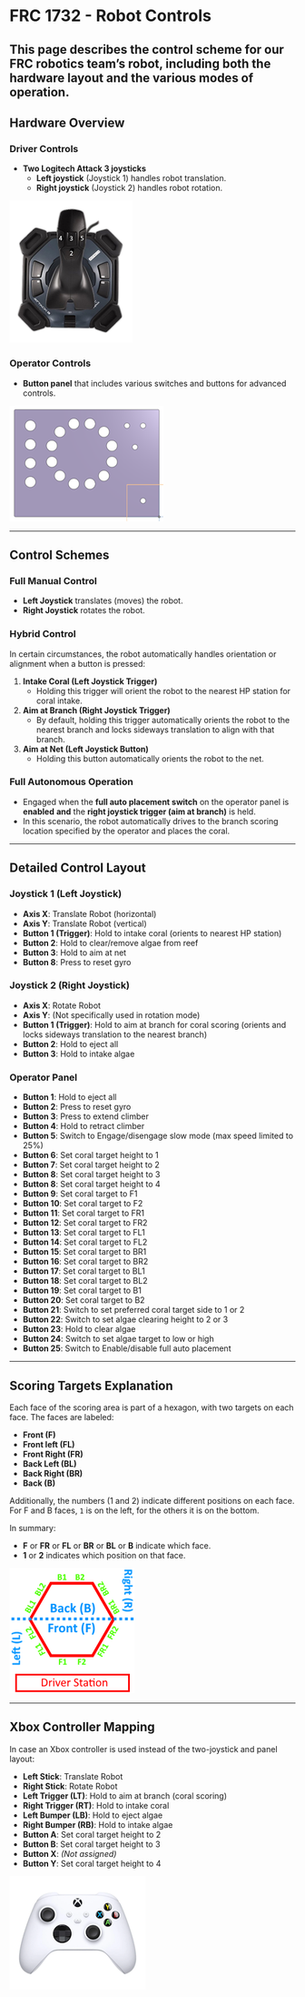 # FRC 1732 - Robot Controls

This page describes the control scheme for our FRC robotics team’s robot, including both the hardware layout and the various modes of operation.
---
## Hardware Overview

### Driver Controls
- **Two Logitech Attack 3 joysticks**
  - **Left joystick** (Joystick 1) handles robot translation.
  - **Right joystick** (Joystick 2) handles robot rotation.

![My Image](images/attack3.png)

### Operator Controls
- **Button panel** that includes various switches and buttons for advanced controls.

![My Image](images/operatorPanel.png)

---
## Control Schemes

### Full Manual Control
- **Left Joystick** translates (moves) the robot.
- **Right Joystick** rotates the robot.

### Hybrid Control
In certain circumstances, the robot automatically handles orientation or alignment when a button is pressed:

1. **Intake Coral (Left Joystick Trigger)**
   - Holding this trigger will orient the robot to the nearest HP station for coral intake.
2. **Aim at Branch (Right Joystick Trigger)**
   - By default, holding this trigger automatically orients the robot to the nearest branch and locks sideways translation to align with that branch.
3. **Aim at Net (Left Joystick Button)**
   - Holding this button automatically orients the robot to the net.

### Full Autonomous Operation
- Engaged when the **full auto placement switch** on the operator panel is **enabled** **and** the **right joystick trigger (aim at branch)** is held.
- In this scenario, the robot automatically drives to the branch scoring location specified by the operator and places the coral.

---
## Detailed Control Layout

### Joystick 1 (Left Joystick)
- **Axis X**: Translate Robot (horizontal)
- **Axis Y**: Translate Robot (vertical)
- **Button 1 (Trigger)**: Hold to intake coral (orients to nearest HP station)
- **Button 2**: Hold to clear/remove algae from reef
- **Button 3**: Hold to aim at net
- **Button 8**: Press to reset gyro

### Joystick 2 (Right Joystick)
- **Axis X**: Rotate Robot
- **Axis Y**: (Not specifically used in rotation mode)
- **Button 1 (Trigger)**: Hold to aim at branch for coral scoring (orients and locks sideways translation to the nearest branch)
- **Button 2**: Hold to eject all
- **Button 3**: Hold to intake algae

### Operator Panel
- **Button 1**: Hold to eject all
- **Button 2**: Press to reset gyro
- **Button 3**: Press to extend climber
- **Button 4**: Hold to retract climber
- **Button 5**: Switch to Engage/disengage slow mode (max speed limited to 25%)
- **Button 6**: Set coral target height to 1
- **Button 7**: Set coral target height to 2
- **Button 8**: Set coral target height to 3
- **Button 8**: Set coral target height to 4
- **Button 9**: Set coral target to F1
- **Button 10**: Set coral target to F2
- **Button 11**: Set coral target to FR1
- **Button 12**: Set coral target to FR2
- **Button 13**: Set coral target to FL1
- **Button 14**: Set coral target to FL2
- **Button 15**: Set coral target to BR1
- **Button 16**: Set coral target to BR2
- **Button 17**: Set coral target to BL1
- **Button 18**: Set coral target to BL2
- **Button 19**: Set coral target to B1
- **Button 20**: Set coral target to B2
- **Button 21**: Switch to set preferred coral target side to 1 or 2
- **Button 22**: Switch to set algae clearing height to 2 or 3
- **Button 23**: Hold to clear algae
- **Button 24**: Switch to set algae target to low or high
- **Button 25**: Switch to Enable/disable full auto placement

---
## Scoring Targets Explanation

Each face of the scoring area is part of a hexagon, with two targets on each face. The faces are labeled:
- **Front (F)**
- **Front left (FL)**
- **Front Right (FR)**
- **Back Left (BL)**
- **Back Right (BR)**
- **Back (B)**

Additionally, the numbers (1 and 2) indicate different positions on each face. For F and B faces, `1` is on the left, for the others it is on the bottom.

In summary:
- **F** or **FR** or **FL** or **BR** or **BL** or **B** indicate which face.
- **1** or **2** indicates which position on that face.

![My Image](images/reef.png)

---
## Xbox Controller Mapping
In case an Xbox controller is used instead of the two-joystick and panel layout:

- **Left Stick**: Translate Robot
- **Right Stick**: Rotate Robot
- **Left Trigger (LT)**: Hold to aim at branch (coral scoring)
- **Right Trigger (RT)**: Hold to intake coral
- **Left Bumper (LB)**: Hold to eject algae
- **Right Bumper (RB)**: Hold to intake algae
- **Button A**: Set coral target height to 2
- **Button B**: Set coral target height to 3
- **Button X**: _(Not assigned)_
- **Button Y**: Set coral target height to 4

![My Image](images/controller.png)

